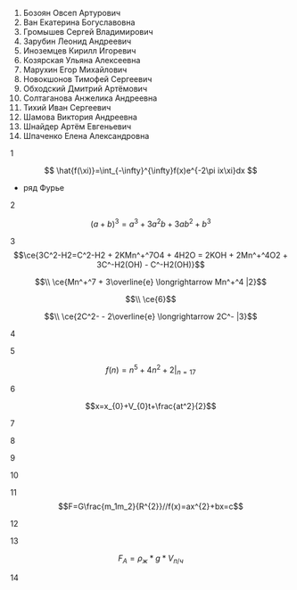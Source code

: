 1. Бозоян Овсеп Артурович
2. Ван Екатерина Богуславовна
3. Громышев Сергей Владимирович
4. Зарубин Леонид Андреевич
5. Иноземцев Кирилл Игоревич
6. Козярская Ульяна Алексеевна
7. Марухин Егор Михайлович
8. Новокшонов Тимофей Сергеевич
9. Обходский Дмитрий Артёмович
10. Солтаганова Анжелика Андреевна
11. Тихий Иван Сергеевич
12. Шамова Виктория Андреевна
13. Шнайдер Артём Евгеньевич
14. Шпаченко Елена Александровна

1 

$$ \hat{f(\xi)}=\int_{-\infty}^{\infty}f(x)e^{-2\pi ix\xi}dx $$ 

- ряд Фурье


2

$$(a+b)^3 = a^3 + 3a^2b+ 3ab^2 +b^3$$

3 $$\ce{3C^2-H2=C^2-H2 + 2KMn^+^7O4 + 4H2O = 2KOH + 2Mn^+^4O2 + 3C^-H2(OH) - C^-H2(OH)}$$

  $$\\ \ce{Mn^+^7 + 3\overline{e} \longrightarrow  Mn^+^4 |2}$$

  $$\\ \ce{6}$$

  $$\\ \ce{2C^2- - 2\overline{e} \longrightarrow 2C^- |3}$$





4



5

$$f(n) = n^5 + 4n^2 + 2 |_{n=17}$$

6

$$x=x_{0}+V_{0}t+\frac{at^2}{2}$$




7


8



9



10




11
$$F=G\frac{m_1m_2}{R^{2}}//f(x)=ax^{2}+bx=c$$



12 



13 


$$ F_{A}=ρ_{ж}*g*V_{п/ч} $$

14


